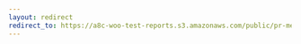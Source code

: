```yaml
---
layout: redirect
redirect_to: https://a8c-woo-test-reports.s3.amazonaws.com/public/pr-merge/45776/e2e/index.html
---
```

